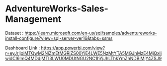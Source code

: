 # AdventureWorks-Sales-Management

Dataset : https://learn.microsoft.com/en-us/sql/samples/adventureworks-install-configure?view=sql-server-ver16&tabs=ssms

Dashboard Link : https://app.powerbi.com/view?r=eyJrIjoiMTQwM2NiZmEtMGRiZS00YjE4LWE5NzMtYTA5MGJhMzE4MjQxIiwidCI6ImQ4MDdjMTI3LWU0MDUtNGU2NC1hYjJhLThkYmZhNDBiMjY4ZSJ9

